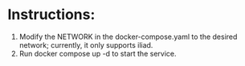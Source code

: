 # Instructions:

1. Modify the NETWORK in the docker-compose.yaml to the desired network; currently, it only supports iliad.
2. Run docker compose up -d to start the service.
